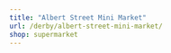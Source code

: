 ```yaml
---
title: "Albert Street Mini Market"
url: /derby/albert-street-mini-market/
shop: supermarket
---
```

